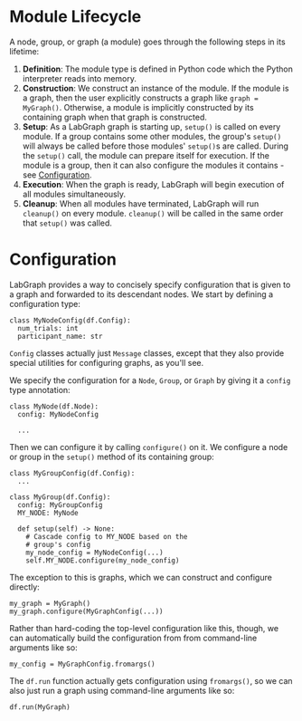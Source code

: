 # Module Lifecycle

A node, group, or graph (a module) goes through the following steps in its lifetime:

1. **Definition**: The module type is defined in Python code which the Python interpreter reads into memory.
2. **Construction**: We construct an instance of the module. If the module is a graph, then the user explicitly constructs a graph like `graph = MyGraph()`. Otherwise, a module is implicitly constructed by its containing graph when that graph is constructed.
3. **Setup**: As a LabGraph graph is starting up, `setup()` is called on every module. If a group contains some other modules, the group's `setup()` will always be called before those modules' `setup()`s are called. During the `setup()` call, the module can prepare itself for execution. If the module is a group, then it can also configure the modules it contains - see [Configuration](#configuration).
4. **Execution**: When the graph is ready, LabGraph will begin execution of all modules simultaneously.
5. **Cleanup**: When all modules have terminated, LabGraph will run `cleanup()` on every module. `cleanup()` will be called in the same order that `setup()` was called.

# Configuration

LabGraph provides a way to concisely specify configuration that is given to a graph and forwarded to its descendant nodes. We start by defining a configuration type:

```
class MyNodeConfig(df.Config):
  num_trials: int
  participant_name: str
```
`Config` classes actually just `Message` classes, except that they also provide special utilities for configuring graphs, as you'll see.



We specify the configuration for a `Node`, `Group`, or `Graph` by giving it a `config` type annotation:

```
class MyNode(df.Node):
  config: MyNodeConfig

  ...
```
Then we can configure it by calling `configure()` on it. We configure a node or group in the `setup()` method of its containing group:

```
class MyGroupConfig(df.Config):
  ...

class MyGroup(df.Config):
  config: MyGroupConfig
  MY_NODE: MyNode

  def setup(self) -> None:
    # Cascade config to MY_NODE based on the
    # group's config
    my_node_config = MyNodeConfig(...)
    self.MY_NODE.configure(my_node_config)
```
The exception to this is graphs, which we can construct and configure directly:

```
my_graph = MyGraph()
my_graph.configure(MyGraphConfig(...))
```
Rather than hard-coding the top-level configuration like this, though, we can automatically build the configuration from from command-line arguments like so:

```
my_config = MyGraphConfig.fromargs()
```
The `df.run` function actually gets configuration using `fromargs()`, so we can also just run a graph using command-line arguments like so:

```
df.run(MyGraph)
```

